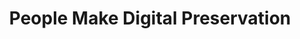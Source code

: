 ---
abstract: null
creators:
- Middleton, Sarah
- Kilbride, William
date: null
document_url: https://services.phaidra.univie.ac.at/api/object/o:1424726/download
grand_parent: iPRES
institutions:
- Digital Preservation Coalition
keywords: []
landing_page_url: https://phaidra.univie.ac.at/o:1424726
language: eng
layout: publication
license: All rights reserved
notes_url: null
parent: iPRES 2021
publication_type: lightning talk
size: 93019
slides_url: null
source_name: iPRES
title: People Make Digital Preservation
year: 2021
---